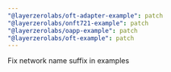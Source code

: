 ```yaml
---
"@layerzerolabs/oft-adapter-example": patch
"@layerzerolabs/onft721-example": patch
"@layerzerolabs/oapp-example": patch
"@layerzerolabs/oft-example": patch
---
```


Fix network name suffix in examples
